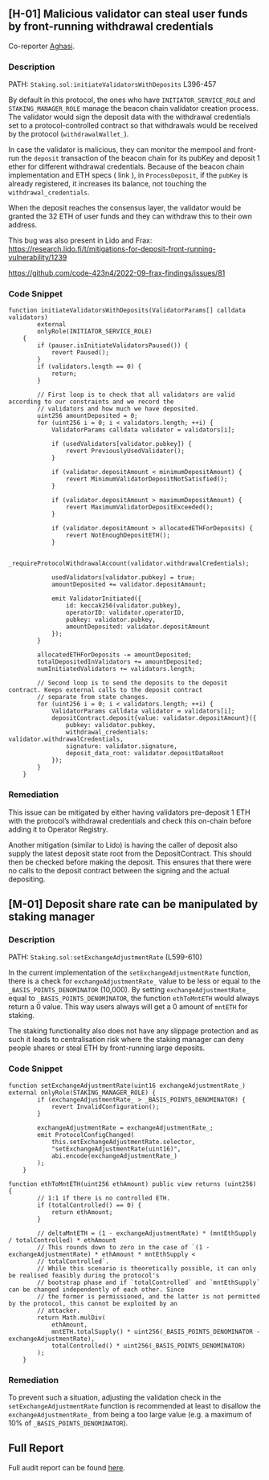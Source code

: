 ## [H-01] Malicious validator can steal user funds by front-running withdrawal credentials

Co-reporter [Aghasi](https://twitter.com/M3talDrag0n).

### Description

PATH: `Staking.sol:initiateValidatorsWithDeposits` L396-457

By default in this protocol, the ones who have `INITIATOR_SERVICE_ROLE` and `STAKING_MANAGER_ROLE` manage the beacon chain validator creation process. The validator would sign the deposit data with the withdrawal credentials set to a protocol-controlled contract so that withdrawals would be received by the protocol (`withdrawalWallet_`).

In case the validator is malicious, they can monitor the mempool and front-run the `deposit` transaction of the beacon chain for its pubKey and deposit 1 ether for different withdrawal credentials. Because of the beacon chain implementation and ETH specs ( link ), in `ProcessDeposit`, if the `pubKey` is already registered, it increases its balance, not touching the `withdrawal_credentials`. 

When the deposit reaches the consensus layer, the validator would be granted the 32 ETH of user funds and they can withdraw this to their own address.

This bug was also present in Lido and Frax:
https://research.lido.fi/t/mitigations-for-deposit-front-running-vulnerability/1239

https://github.com/code-423n4/2022-09-frax-findings/issues/81

### Code Snippet

```solidity
function initiateValidatorsWithDeposits(ValidatorParams[] calldata validators)
        external
        onlyRole(INITIATOR_SERVICE_ROLE)
    {
        if (pauser.isInitiateValidatorsPaused()) {
            revert Paused();
        }
        if (validators.length == 0) {
            return;
        }

        // First loop is to check that all validators are valid according to our constraints and we record the
        // validators and how much we have deposited.
        uint256 amountDeposited = 0;
        for (uint256 i = 0; i < validators.length; ++i) {
            ValidatorParams calldata validator = validators[i];

            if (usedValidators[validator.pubkey]) {
                revert PreviouslyUsedValidator();
            }

            if (validator.depositAmount < minimumDepositAmount) {
                revert MinimumValidatorDepositNotSatisfied();
            }

            if (validator.depositAmount > maximumDepositAmount) {
                revert MaximumValidatorDepositExceeded();
            }

            if (validator.depositAmount > allocatedETHForDeposits) {
                revert NotEnoughDepositETH();
            }

            _requireProtocolWithdrawalAccount(validator.withdrawalCredentials);

            usedValidators[validator.pubkey] = true;
            amountDeposited += validator.depositAmount;

            emit ValidatorInitiated({
                id: keccak256(validator.pubkey),
                operatorID: validator.operatorID,
                pubkey: validator.pubkey,
                amountDeposited: validator.depositAmount
            });
        }

        allocatedETHForDeposits -= amountDeposited;
        totalDepositedInValidators += amountDeposited;
        numInitiatedValidators += validators.length;

        // Second loop is to send the deposits to the deposit contract. Keeps external calls to the deposit contract
        // separate from state changes.
        for (uint256 i = 0; i < validators.length; ++i) {
            ValidatorParams calldata validator = validators[i];
            depositContract.deposit{value: validator.depositAmount}({
                pubkey: validator.pubkey,
                withdrawal_credentials: validator.withdrawalCredentials,
                signature: validator.signature,
                deposit_data_root: validator.depositDataRoot
            });
        }
    }
```

### Remediation

This issue can be mitigated by either having validators pre-deposit 1 ETH with the protocol’s withdrawal credentials and check this on-chain before adding it to Operator Registry.

Another mitigation (similar to Lido) is having the caller of deposit also supply the latest deposit state root from the DepositContract. This should then be checked before making the deposit. This ensures that there were no calls to the deposit contract between the signing and the actual depositing.


## [M-01] Deposit share rate can be manipulated by staking manager

### Description

PATH: `Staking.sol:setExchangeAdjustmentRate` (L599-610)

In the current implementation of the `setExchangeAdjustmentRate` function, there is a check for `exchangeAdjustmentRate_` value to be less or equal to the `_BASIS_POINTS_DENOMINATOR` (10,000). By setting `exchangeAdjustmentRate_` equal to `_BASIS_POINTS_DENOMINATOR`, the function `ethToMntETH` would always return a 0 value. This way users always will get a 0 amount of `mntETH` for staking.

The staking functionality also does not have any slippage protection and as such it leads to centralisation risk where the staking manager can deny people shares or steal ETH by front-running large deposits.

### Code Snippet

```solidity
function setExchangeAdjustmentRate(uint16 exchangeAdjustmentRate_) external onlyRole(STAKING_MANAGER_ROLE) {
        if (exchangeAdjustmentRate_ > _BASIS_POINTS_DENOMINATOR) {
            revert InvalidConfiguration();
        }

        exchangeAdjustmentRate = exchangeAdjustmentRate_;
        emit ProtocolConfigChanged(
            this.setExchangeAdjustmentRate.selector,
            "setExchangeAdjustmentRate(uint16)",
            abi.encode(exchangeAdjustmentRate_)
        );
    }
```

```solidity
function ethToMntETH(uint256 ethAmount) public view returns (uint256) {
        // 1:1 if there is no controlled ETH.
        if (totalControlled() == 0) {
            return ethAmount;
        }

        // deltaMntETH = (1 - exchangeAdjustmentRate) * (mntEthSupply / totalControlled) * ethAmount
        // This rounds down to zero in the case of `(1 - exchangeAdjustmentRate) * ethAmount * mntEthSupply <
        // totalControlled`.
        // While this scenario is theoretically possible, it can only be realised feasibly during the protocol's
        // bootstrap phase and if `totalControlled` and `mntEthSupply` can be changed independently of each other. Since
        // the former is permissioned, and the latter is not permitted by the protocol, this cannot be exploited by an
        // attacker.
        return Math.mulDiv(
            ethAmount,
            mntETH.totalSupply() * uint256(_BASIS_POINTS_DENOMINATOR - exchangeAdjustmentRate),
            totalControlled() * uint256(_BASIS_POINTS_DENOMINATOR)
        );
    }
```

### Remediation

To prevent such a situation, adjusting the validation check in the `setExchangeAdjustmentRate` function is recommended at least to disallow the `exchangeAdjustmentRate_` from being a too large value (e.g. a maximum of 10% of `_BASIS_POINTS_DENOMINATOR`).


## Full Report

Full audit report can be found [here](https://github.com/Hexens/Smart-Contract-Review-Public-Reports/blob/main/Mantle_SCs_Aug23(Public)(Liquid%20Staking%20Protocol).pdf).
